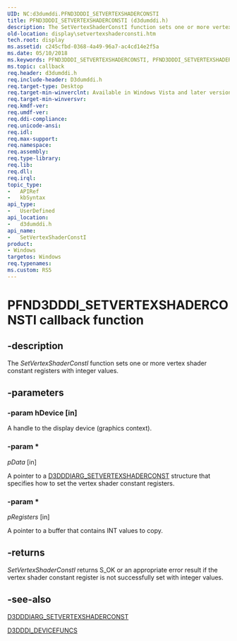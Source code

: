 ```yaml
---
UID: NC:d3dumddi.PFND3DDDI_SETVERTEXSHADERCONSTI
title: PFND3DDDI_SETVERTEXSHADERCONSTI (d3dumddi.h)
description: The SetVertexShaderConstI function sets one or more vertex shader constant registers with integer values.
old-location: display\setvertexshaderconsti.htm
tech.root: display
ms.assetid: c245cfbd-0368-4a49-96a7-ac4cd14e2f5a
ms.date: 05/10/2018
ms.keywords: PFND3DDDI_SETVERTEXSHADERCONSTI, PFND3DDDI_SETVERTEXSHADERCONSTI callback, SetVertexShaderConstI, SetVertexShaderConstI callback function [Display Devices], UserModeDisplayDriver_Functions_2cbf7e0b-a910-4072-a016-33a602fc0e95.xml, d3dumddi/SetVertexShaderConstI, display.setvertexshaderconsti
ms.topic: callback
req.header: d3dumddi.h
req.include-header: D3dumddi.h
req.target-type: Desktop
req.target-min-winverclnt: Available in Windows Vista and later versions of the Windows operating systems.
req.target-min-winversvr: 
req.kmdf-ver: 
req.umdf-ver: 
req.ddi-compliance: 
req.unicode-ansi: 
req.idl: 
req.max-support: 
req.namespace: 
req.assembly: 
req.type-library: 
req.lib: 
req.dll: 
req.irql: 
topic_type:
-	APIRef
-	kbSyntax
api_type:
-	UserDefined
api_location:
-	d3dumddi.h
api_name:
-	SetVertexShaderConstI
product: 
- Windows
targetos: Windows
req.typenames: 
ms.custom: RS5
---
```


# PFND3DDDI_SETVERTEXSHADERCONSTI callback function


## -description


The <i>SetVertexShaderConstI</i> function sets one or more vertex shader constant registers with integer values.


## -parameters




### -param hDevice [in]

A handle to the display device (graphics context).


### -param *


*pData* [in]

A pointer to a <a href="https://msdn.microsoft.com/library/windows/hardware/ff543368">D3DDDIARG_SETVERTEXSHADERCONST</a> structure that specifies how to set the vertex shader constant registers.

### -param *

*pRegisters* [in]

A pointer to a buffer that contains INT values to copy.


## -returns



<i>SetVertexShaderConstI</i> returns S_OK or an appropriate error result if the vertex shader constant register is not successfully set with integer values.




## -see-also




<a href="https://msdn.microsoft.com/library/windows/hardware/ff543368">D3DDDIARG_SETVERTEXSHADERCONST</a>



<a href="https://msdn.microsoft.com/library/windows/hardware/ff544519">D3DDDI_DEVICEFUNCS</a>
 

 

